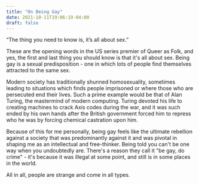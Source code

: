 ```yaml
---
title: "On Being Gay"
date: 2021-10-11T19:06:19-04:00
draft: false
---
```


“The thing you need to know is, it’s all about sex.”

These are the opening words in the US series premier of Queer as Folk, and yes, the first and last thing you should know is that it's all about sex. Being gay is a sexual predisposition - one in which lots of people find themselves attracted to the same sex.

Modern society has traditionally shunned homosexuality, sometimes leading to situations which finds people imprisoned or where those who are persecuted end their lives. Such a prime example would be that of Alan Turing, the mastermind of modern computing. Turing devoted his life to creating machines to crack Axis codes during the war, and it was such ended by his own hands after the British government forced him to repress who he was by forcing chemical castration upon him.

Because of this for me personally, being gay feels like the ultimate rebellion against a society that was predominantly against it and was pivotal in shaping me as an intellectual and free-thinker. Being told you can't be one way when you undoubtedly are. There's a reason they call it "be gay, do crime" - it's because it was illegal at some point, and still is in some places in the world.

All in all, people are strange and come in all types.
